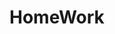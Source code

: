 # HomeWork
<style>
   .letter {
    color: red;
    font-size: 200%;
   } 
   I study c # in ISTC {
    color: rgb(49, 151, 116);
   }
  </style>
